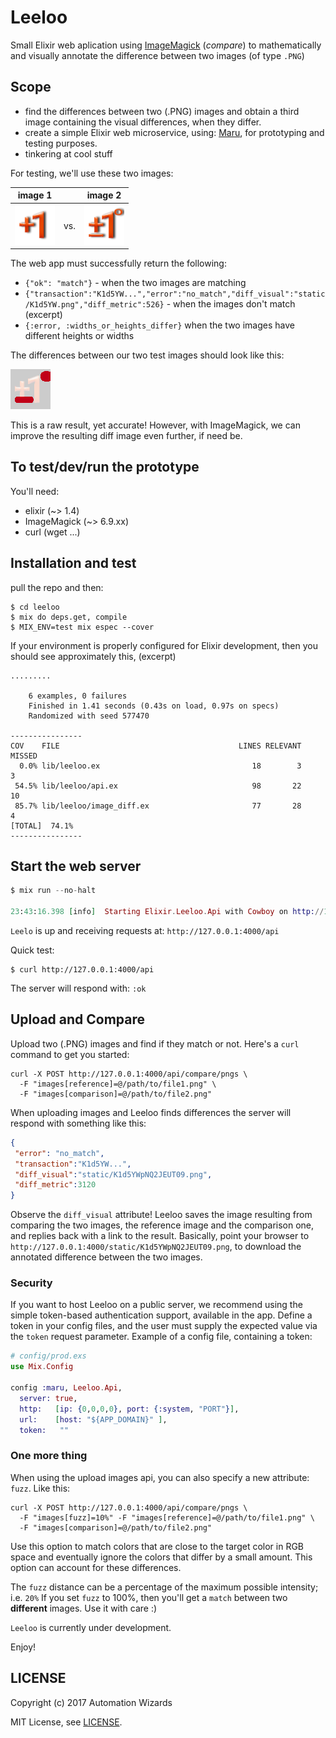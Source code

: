 # Leeloo

Small Elixir web aplication using [ImageMagick](http://www.imagemagick.org/script/index.php) (*compare*) to mathematically and visually annotate the difference between two images (of type `.PNG`)

## Scope

 - find the differences between two (.PNG) images and obtain a third image containing the visual differences, when they differ.
 - create a simple Elixir web microservice, using: [Maru](https://github.com/elixir-maru/maru), for prototyping and testing purposes.
 - tinkering at cool stuff

For testing, we'll use these two images:

|image 1|  |image 2|
|--------|---|-----|
|![](spec/fixtures/p1.png) | vs. | ![](spec/fixtures/p1_2.png)|

The web app must successfully return the following:

- `{"ok": "match"}` - when the two images are matching
- `{"transaction":"K1d5YW...","error":"no_match","diff_visual":"static/K1d5YW.png","diff_metric":526}` - when the images don't match (excerpt)
- `{:error, :widths_or_heights_differ}` when the two images have different heights or widths

The differences between our two test images should look like this:

![](spec/fixtures/p1vsp2.png)

This is a raw result, yet accurate! However, with ImageMagick, we can improve the resulting diff image even further, if need be.

## To test/dev/run the prototype

You'll need:

- elixir (~> 1.4)
- ImageMagick (~> 6.9.xx)
- curl (wget ...)


## Installation and test

pull the repo and then:

```shell
$ cd leeloo
$ mix do deps.get, compile
$ MIX_ENV=test mix espec --cover
```

If your environment is properly configured for Elixir development, then you should see approximately this, (excerpt)

```
.........

	6 examples, 0 failures
	Finished in 1.41 seconds (0.43s on load, 0.97s on specs)
	Randomized with seed 577470

----------------
COV    FILE                                        LINES RELEVANT   MISSED
  0.0% lib/leeloo.ex                                  18        3        3
 54.5% lib/leeloo/api.ex                              98       22       10
 85.7% lib/leeloo/image_diff.ex                       77       28        4
[TOTAL]  74.1%
----------------
```

## Start the web server

```elixir
$ mix run --no-halt

23:43:16.398 [info]  Starting Elixir.Leeloo.Api with Cowboy on http://127.0.0.1:4000
```

`Leelo` is up and receiving requests at: `http://127.0.0.1:4000/api`

Quick test:

```shell
$ curl http://127.0.0.1:4000/api
```
The server will respond with: `:ok`


## **Upload** and Compare

Upload two (.PNG) images and find if they match or not. Here's a `curl` command to get you started:

```shell
curl -X POST http://127.0.0.1:4000/api/compare/pngs \
  -F "images[reference]=@/path/to/file1.png" \
  -F "images[comparison]=@/path/to/file2.png"
```

When uploading images and Leeloo finds differences the server will respond with something like this:

```json
{
 "error": "no_match",
 "transaction":"K1d5YW...",
 "diff_visual":"static/K1d5YWpNQ2JEUT09.png", 
 "diff_metric":3120
}
```

Observe the `diff_visual` attribute! Leeloo saves the image resulting from comparing the two images, the reference image and the comparison one, and replies back with a link to the result. Basically, point your browser to `http://127.0.0.1:4000/static/K1d5YWpNQ2JEUT09.png`, to download the annotated difference between the two images.

### Security

If you want to host Leeloo on a public server, we recommend using the simple token-based authentication support, available in the app. Define a token in your config files, and the user must supply the expected value via the `token` request parameter. Example of a config file, containing a token:


```elixir
# config/prod.exs
use Mix.Config

config :maru, Leeloo.Api,
  server: true,
  http:   [ip: {0,0,0,0}, port: {:system, "PORT"}],
  url:    [host: "${APP_DOMAIN}" ],
  token:   ""

```


### One more thing

When using the upload images api, you can also specify a new attribute: `fuzz`. Like this:

```shell
curl -X POST http://127.0.0.1:4000/api/compare/pngs \
  -F "images[fuzz]=10%" -F "images[reference]=@/path/to/file1.png" \
  -F "images[comparison]=@/path/to/file2.png"
```

Use this option to match colors that are close to the target color in RGB space and eventually ignore the colors that differ by a small amount. This option can account for these differences.

The `fuzz` distance can be a percentage of the maximum possible intensity; i.e. `20%`
If you set `fuzz` to 100%, then you'll get a `match` between two **different** images. Use it with care :)

`Leeloo` is currently under development.

Enjoy!

## LICENSE

Copyright (c) 2017 Automation Wizards

MIT License, see [LICENSE](LICENSE).
